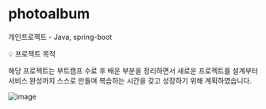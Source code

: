 # photoalbum
개인프로젝트 - Java, spring-boot

<aside>
💡 프로젝트 목적

</aside>

해당 프로젝트는 부트캠프 수료 후 배운 부분을 정리하면서 새로운 프로젝트를 설계부터 
서비스 완성까지 스스로 만들며 복습하는 시간을 갖고 성장하기 위해 계획하였습니다.



![image](https://user-images.githubusercontent.com/116246006/233881055-513880af-db27-4106-b58f-e6be94132b0f.png)
